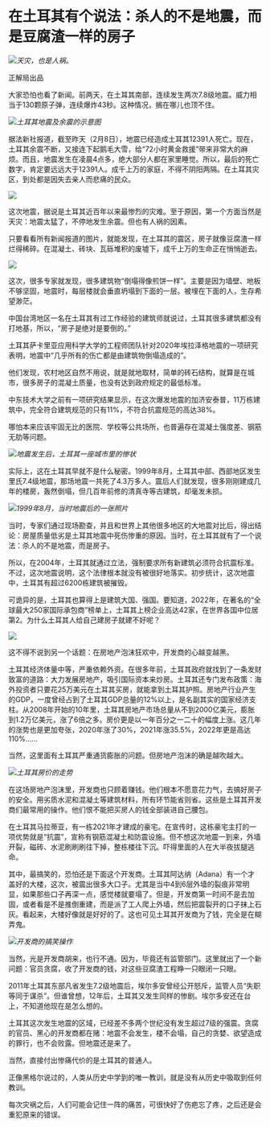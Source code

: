 # 在土耳其有个说法：杀人的不是地震，而是豆腐渣一样的房子

![](https://inews.gtimg.com/newsapp_bt/0/15653484729/1000)_天灾，也是人祸。_

正解局出品

大家恐怕也看了新闻。前两天，在土耳其南部，连续发生两次7.8级地震。威力相当于130颗原子弹，连续爆炸43秒。这种情况，搁在哪儿也顶不住。

![](https://inews.gtimg.com/newsapp_bt/0/15653484718/1000)_土耳其地震及余震的示意图_

据法新社报道，截至昨天（2月8日），地震已经造成土耳其12391人死亡。现在，土耳其余震不断，又接连下起鹅毛大雪，给“72小时黄金救援”带来非常大的麻烦。而且，地震发生在凌晨4点多，绝大部分人都在家里睡觉。所以，最后的死亡数字，肯定要远远大于12391人。成千上万的家庭，不得不阴阳两隔。在土耳其灾区，到处都是因失去亲人而悲痛的民众。

![](https://inews.gtimg.com/newsapp_bt/0/15653484745/1000)

这次地震，据说是土耳其近百年以来最惨烈的灾难。至于原因，第一个方面当然是天灾：地震太猛了，不停地发生余震。但也有人祸的因素。

只要看看所有新闻报道的图片，就能发现，在土耳其的震区，房子就像豆腐渣一样烂得稀碎。在混凝土、砖块、瓦砾堆积的废墟下，成千上万的生命正在悄悄逝去。

![](https://inews.gtimg.com/newsapp_bt/0/15653484775/1000)

这次，很多专家就发现，很多建筑物“倒塌得像煎饼一样”。主要是因为墙壁、地板不够坚固，地震时，每层楼就会垂直坍塌到下面的一层。被埋在下面的人，生存希望渺茫。

中国台湾地区一名在土耳其有过工作经验的建筑师就说过，土耳其很多建筑都没有打地基，所以，“房子是绝对是要倒的。”

土耳其萨卡里亚应用科学大学的工程师团队针对2020年埃拉泽格地震的一项研究表明，地震中“几乎所有的伤亡都是由建筑物倒塌造成的”。

他们发现，农村地区自然不用说，就是就地取材，简单的砖石结构，就算是在城市，很多房子的混凝土质量，也没有达到政府规定的最低标准。

中东技术大学之前有一项研究结果显示，在这次爆发地震的加济安泰普，11万栋建筑中，完全符合建筑规范的只有11%，不符合抗震规范的高达38%。

哪怕本来应该牢固无比的医院、学校等公共场所，也普遍存在混凝土强度差、钢筋无肋等问题。

![](https://inews.gtimg.com/newsapp_bt/0/15653484782/1000)_地震发生后，土耳其一座城市里的惨状_

实际上，这在土耳其早就不是什么秘密。1999年8月，土耳其中部、西部地区发生里氏7.4级地震，那场地震一共死了4.3万多人。震后人们就发现，很多刚刚建成几年的楼房，轰然倒塌，但几百年前修的清真寺等古建筑，却毫发未损。

![](https://inews.gtimg.com/newsapp_bt/0/15653484712/1000)_1999年8月，当时地震后的一张照片_

当时，专家们通过现场勘查，并且和世界上其他很多地区的大地震对比后，得出结论：房屋质量低劣是土耳其地震中死伤惨重的原因。当时，在土耳其就有了一个说法：杀人的不是地震，而是房子。

所以，在2004年，土耳其就通过立法，强制要求所有新建筑必须符合抗震标准。不过，这次地震说明，这个法律根本就没有被很好地落实。初步统计，这次地震中，土耳其有超过6200栋建筑被摧毁。

可诡异的是，土耳其也算得上是建筑大国、强国。要知道，2022年，在著名的“全球最大250家国际承包商”榜单上，土耳其上榜企业高达42家，在世界各国中位居第2。为什么土耳其人给自己建房子就建不好呢？

![](https://inews.gtimg.com/newsapp_bt/0/15653484711/1000)

这不得不说到另一个话题：在房地产泡沫狂欢中，开发商的心越变越黑。

土耳其经济体量中等，严重依赖外资。在很多年前，土耳其政府就找到了一条发财致富的道路：大力发展房地产，吸引国际资本来炒房。土耳其还专门发布政策：海外投资者只要花25万美元在土耳其买房，就能拿到土耳其护照。房地产行业产生的GDP，一度曾经占到了土耳其GDP总量的12%以上，是名副其实的国家经济支柱。从2008年开始的10年里，土耳其房地产市场总量从不到2000亿美元，膨胀到1.2万亿美元，涨了6倍之多。房价更是以一年百分之一二十的幅度上涨。这几年的涨势也是更加夸张，2020年涨了30%，2021年涨35.5%，2022年更是高达110%……

当然，这里面有土耳其严重通货膨胀的问题。但房地产泡沫的确是越吹越大。

![](https://inews.gtimg.com/newsapp_bt/0/15653484708/1000)_土耳其房价的走势_

在这场房地产泡沫里，开发商也只顾着赚钱。他们根本不愿意花力气，去搞好房子的安全。用劣质水泥和混凝土等建筑材料，所有环节能省则省。这些是土耳其开发商们最常用的操作。他们恨不能把买房人的钱全部装进自己腰包。

在土耳其马拉蒂亚，有一栋2021年才建成的豪宅。在宣传时，这栋豪宅主打的一项优势就是“抗震”，宣称有钢筋混凝土和防震设施。但不想这次地震一到来，外墙开裂，磁砖、水泥刷刷刷往下掉，整栋楼往下沉。吓得里面的人在大半夜拔腿逃命。

其中，最搞笑的，恐怕还是下面这个开发商。土耳其阿达纳（Adana）有一个才盖好的大楼，这次，被震出很多大口子。尤其是当中4到6层外墙的裂痕非常明显，如果那些口子再深一点，感觉楼就要塌了。但是，开发商第一时间不是去加固，或者看是不是推倒重建，而是派了工人爬上外墙，然后把震裂开的口子抹上石灰。看起来，大楼好像就是好好的了。这也可见土耳其开发商为了钱，完全是在糊弄鬼。

![](https://inews.gtimg.com/newsapp_bt/0/15653484751/1000)_开发商的搞笑操作_

当然，光是开发商胡来，也行不通。因为，毕竟还有监管部门。这里就出了一个新问题：官员贪腐，收了开发商的钱，对这些豆腐渣工程睁一只眼闭一只眼。

2011年土耳其东部凡省发生7.2级地震后，埃尔多安曾经公开怒斥，监管人员“失职等同于谋杀”。但谁曾想，12年后，土耳其又发生同样的惨剧。埃尔多安还在台上，不知道他现在是怎么想的。

土耳其这次发生地震的区域，已经差不多两个世纪没有发生超过7级的强震。贪腐的官员、黑心的开发商都在赌：地震不会发生，楼不会塌，自己的贪婪、欲望造成的罪行，也不会败露。但地震还是来了。

当然，直接付出惨痛代价的是土耳其的普通人。

正像黑格尔说过的，人类从历史中学到的唯一教训，就是没有从历史中吸取到任何教训。

每次灾祸之后，人们可能会记住一阵的痛苦，可很快好了伤疤忘了疼，之后还是会重犯原来的错误。

